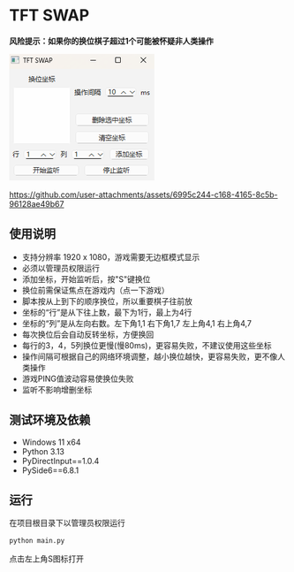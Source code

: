 # TFT SWAP

**风险提示：如果你的换位棋子超过1个可能被怀疑非人类操作**

![云顶一键换位](img/ui.png)

https://github.com/user-attachments/assets/6995c244-c168-4165-8c5b-96128ae49b67

## 使用说明

- 支持分辨率 1920 x 1080，游戏需要无边框模式显示
- 必须以管理员权限运行
- 添加坐标，开始监听后，按"S"键换位
- 换位前需保证焦点在游戏内（点一下游戏）
- 脚本按从上到下的顺序换位，所以重要棋子往前放
- 坐标的“行”是从下往上数，最下为1行，最上为4行
- 坐标的“列”是从左向右数。左下角1,1 右下角1,7 左上角4,1 右上角4,7
- 每次换位后会自动反转坐标，方便换回
- 每行的3，4，5列换位更慢(慢80ms)，更容易失败，不建议使用这些坐标
- 操作间隔可根据自己的网络环境调整，越小换位越快，更容易失败，更不像人类操作
- 游戏PING值波动容易使换位失败
- 监听不影响增删坐标

## 测试环境及依赖

- Windows 11 x64
- Python 3.13
- PyDirectInput==1.0.4
- PySide6==6.8.1

##  运行

在项目根目录下以管理员权限运行
```bash
python main.py
```
点击左上角S图标打开
